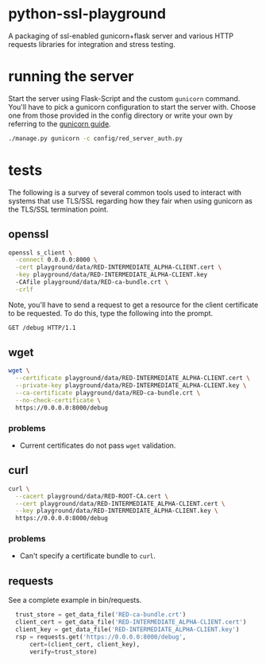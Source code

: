 python-ssl-playground
=====================

A packaging of ssl-enabled gunicorn+flask server and various HTTP requests
libraries for integration and stress testing.

# running the server

Start the server using Flask-Script and the custom `gunicorn` command. You'll
have to pick a gunicorn configuration to start the server with. Choose one from
those provided in the config directory or write your own by referring to the
[gunicorn guide](http://docs.gunicorn.org/en/latest/configure.html).

```bash
./manage.py gunicorn -c config/red_server_auth.py
```
# tests

The following is a survey of several common tools used to interact with systems
that use TLS/SSL regarding how they fair when using gunicorn as the TLS/SSL
termination point.

## openssl

```bash
openssl s_client \
  -connect 0.0.0.0:8000 \
  -cert playground/data/RED-INTERMEDIATE_ALPHA-CLIENT.cert \
  -key playground/data/RED-INTERMEDIATE_ALPHA-CLIENT.key
  -CAfile playground/data/RED-ca-bundle.crt \
  -crlf
```

Note, you'll have to send a request to get a resource for the client
certificate to be requested. To do this, type the following into the prompt.

```bash
GET /debug HTTP/1.1
```

## wget

```bash
wget \
  --certificate playground/data/RED-INTERMEDIATE_ALPHA-CLIENT.cert \
  --private-key playground/data/RED-INTERMEDIATE_ALPHA-CLIENT.key \
  --ca-certificate playground/data/RED-ca-bundle.crt \
  --no-check-certificate \
  https://0.0.0.0:8000/debug
```

### problems

- Current certificates do not pass `wget` validation.

## curl

```bash
curl \
  --cacert playground/data/RED-ROOT-CA.cert \
  --cert playground/data/RED-INTERMEDIATE_ALPHA-CLIENT.cert \
  --key playground/data/RED-INTERMEDIATE_ALPHA-CLIENT.key \
  https://0.0.0.0:8000/debug
```

### problems

- Can't specify a certificate bundle to `curl`.

## requests

See a complete example in bin/requests.

```python
  trust_store = get_data_file('RED-ca-bundle.crt')
  client_cert = get_data_file('RED-INTERMEDIATE_ALPHA-CLIENT.cert')
  client_key = get_data_file('RED-INTERMEDIATE_ALPHA-CLIENT.key')
  rsp = requests.get('https://0.0.0.0:8000/debug',
      cert=(client_cert, client_key),
      verify=trust_store)
```
